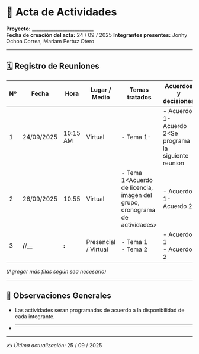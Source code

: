 # 📑 Acta de Actividades  

**Proyecto:** __________________________  
**Fecha de creación del acta:** 24 / 09 / 2025 
**Integrantes presentes:** Jonhy Ochoa Correa, Mariam Pertuz Otero 

---

## 🗓️ Registro de Reuniones  

| Nº | Fecha | Hora | Lugar / Medio | Temas tratados | Acuerdos y decisiones | Responsables | Próxima reunión |
|----|-------|------|---------------|----------------|-----------------------|--------------|-----------------|
| 1  | 24/09/2025 | 10:15 AM | Virtual | - Tema 1<Organizacion del grupo de trabajo>- | - Acuerdo 1<Se reparten las actividades>- Acuerdo 2<Se programa la siguiente reunion | Jonhy Ochoa, Mariam Pertuz, Josuar Loaiza, Nicoll Rosero | __/__/__ |
| 2  | 26/09/2025 | 10:55 | Virtual | - Tema 1<Acuerdo de licencia, imagen del grupo, cronograma de actividades> | - Acuerdo 1<Se definio el tema de la licencia>- Acuerdo 2 <Se definio la imagen del grupo > | Mariam Pertuz, Jonhy Ochoa | __/__/__ |
| 3  | __/__/__ | __:__ | Presencial / Virtual | - Tema 1<br>- Tema 2 | - Acuerdo 1<br>- Acuerdo 2 | Nombre(s) | __/__/__ |

*(Agregar más filas según sea necesario)*  

---

## 📝 Observaciones Generales  
- Las actividades seran programadas de acuerdo a la disponibilidad de cada integrante. 
- ___________________________________________________________  

---

✍️ *Última actualización:* 25 / 09 / 2025

